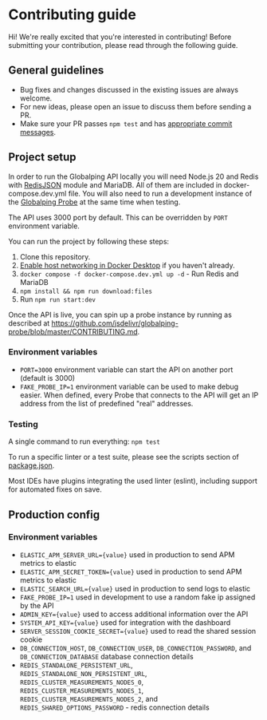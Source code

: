 # Contributing guide

Hi! We're really excited that you're interested in contributing! Before submitting your contribution, please read through the following guide.

## General guidelines

-   Bug fixes and changes discussed in the existing issues are always welcome.
-   For new ideas, please open an issue to discuss them before sending a PR.
-   Make sure your PR passes `npm test` and has [appropriate commit messages](https://github.com/jsdelivr/globalping/commits/master).

## Project setup

In order to run the Globalping API locally you will need Node.js 20 and Redis with [RedisJSON](https://oss.redis.com/redisjson/) module and MariaDB. All of them are included in docker-compose.dev.yml file. You will also need to run a development instance of the [Globalping Probe](https://github.com/jsdelivr/globalping-probe) at the same time when testing.

The API uses 3000 port by default. This can be overridden by `PORT` environment variable.

You can run the project by following these steps:

1. Clone this repository.
2. [Enable host networking in Docker Desktop](https://docs.docker.com/engine/network/drivers/host/#docker-desktop) if you haven't already.
3. `docker compose -f docker-compose.dev.yml up -d` - Run Redis and MariaDB
4. `npm install && npm run download:files`
5. Run `npm run start:dev`

Once the API is live, you can spin up a probe instance by running as described at https://github.com/jsdelivr/globalping-probe/blob/master/CONTRIBUTING.md.

### Environment variables
- `PORT=3000` environment variable can start the API on another port (default is 3000)
- `FAKE_PROBE_IP=1` environment variable can be used to make debug easier. When defined, every Probe
  that connects to the API will get an IP address from the list of predefined "real" addresses.

### Testing

A single command to run everything: `npm test`

To run a specific linter or a test suite, please see the scripts section of [package.json](package.json).

Most IDEs have plugins integrating the used linter (eslint), including support for automated fixes on save.

## Production config

### Environment variables

- `ELASTIC_APM_SERVER_URL={value}` used in production to send APM metrics to elastic
- `ELASTIC_APM_SECRET_TOKEN={value}` used in production to send APM metrics to elastic
- `ELASTIC_SEARCH_URL={value}` used in production to send logs to elastic
- `FAKE_PROBE_IP=1` used in development to use a random fake ip assigned by the API
- `ADMIN_KEY={value}` used to access additional information over the API
- `SYSTEM_API_KEY={value}` used for integration with the dashboard
- `SERVER_SESSION_COOKIE_SECRET={value}` used to read the shared session cookie
- `DB_CONNECTION_HOST`, `DB_CONNECTION_USER`, `DB_CONNECTION_PASSWORD`, and `DB_CONNECTION_DATABASE` database connection details
- `REDIS_STANDALONE_PERSISTENT_URL`, `REDIS_STANDALONE_NON_PERSISTENT_URL`, `REDIS_CLUSTER_MEASUREMENTS_NODES_0`, `REDIS_CLUSTER_MEASUREMENTS_NODES_1`, `REDIS_CLUSTER_MEASUREMENTS_NODES_2`, and `REDIS_SHARED_OPTIONS_PASSWORD` - redis connection details
